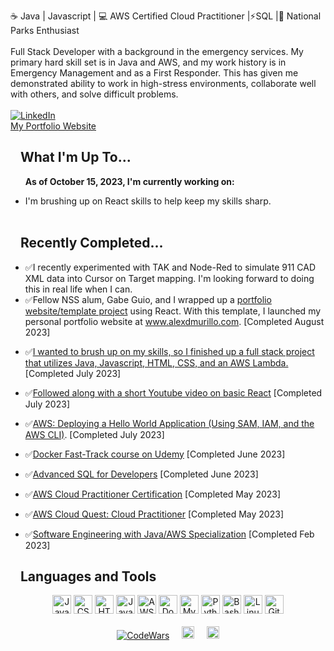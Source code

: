 ☕ Java | Javascript | 💻 AWS Certified Cloud Practitioner |⚡SQL |🌲 National Parks Enthusiast
<br>
<br>
Full Stack Developer with a background in the emergency services. My primary hard skill set is in Java and AWS, and my work history is in Emergency Management and as a First Responder. This has given me demonstrated ability to work in high-stress environments, collaborate well with others, and solve difficult problems.
<br>
<br>
<a href="https://www.linkedin.com/in/alexdmurillo/"><img alt="LinkedIn" src="https://img.shields.io/badge/LinkedIn-0077B5?style=for-the-badge&logo=linkedin&logoColor=white"></a>
<br>
<a href="https://www.alexdmurillo.com">My Portfolio Website</a>
<br>  

<h2 dir="auto"><a id="user-content-what-im-up-to" class="anchor" aria-hidden="true" href="#what-im-up-to"><svg class="octicon octicon-link" viewBox="0 0 16 16" version="1.1" width="16" height="16" aria-hidden="true"></svg></a>What I'm Up To...</h2>
<ul dir="auto">  
<!-- <li>
<p dir="auto"><g-emoji class="g-emoji" alias="rocket" fallback-src="https://github.githubassets.com/images/icons/emoji/unicode/1f680.png" style="user-select: text;">🚀</g-emoji> I’m currently studying: <a href="https://skillbuilder.aws/">AWS Skill Builder: Cloud Practitioner</a></p>
</li>  -->

<p dir="auto"><b> As of October 15, 2023, I'm currently working on: </b>

<li>
 I'm brushing up on React skills to help keep my skills sharp.
</li>

 <!--
<li>
Studying a Spring Boot & Hibernate course on <a href="https://www.udemy.com/course/spring-hibernate-tutorial/">Udemy</a></p>
</li>

<li>
Contining to learn React via a course at <a href="https://scrimba.com/learn/learnreact">Scrimba.com</a></p>
</li>
-->


<br>





</ul>
<h2 dir="auto"><a id="user-content-what-im-up-to" class="anchor" aria-hidden="true" href="#what-im-up-to"><svg class="octicon octicon-link" viewBox="0 0 16 16" version="1.1" width="16" height="16" aria-hidden="true"></svg></a>Recently Completed... </h2>
<ul dir="auto">

<li>
 ✅I recently experimented with TAK and Node-Red to simulate 911 CAD XML data into Cursor on Target mapping. I'm looking forward to doing this in real life when I can.
</li>

<li>
✅Fellow NSS alum, Gabe Guio, and I wrapped up a <a href="https://github.com/GabeGoesCoding/portfolio-website">portfolio website/template project</a> using React. With this template, I launched my personal portfolio website at <a href="https://www.alexdmurillo.com">www.alexdmurillo.com</a>. [Completed August 2023]</p>
</li>

<li>  
✅<a href="https://github.com/emergency22/TheResignator">I wanted to brush up on my skills, so I finished up a full stack project that utilizes Java, Javascript, HTML, CSS, and an AWS Lambda.</a> [Completed July 2023]</p> 
</li>

<li>  
✅<a href="https://github.com/emergency22/learning-react">Followed along with a short Youtube video on basic React</a> [Completed July 2023]</p>
</li>

<li>  
✅<a href="https://docs.aws.amazon.com/serverless-application-model/latest/developerguide/serverless-getting-started-hello-world.html">AWS: Deploying a Hello World Application (Using SAM, IAM, and the AWS CLI)</a>.  [Completed July 2023]</p>
</li>

<li>  
✅<a href="https://www.udemy.com/course/docker-fast-track/">Docker Fast-Track course on Udemy</a>  [Completed June 2023]</p>
</li>

<li>  
✅<a href="https://nashvillesoftwareschool.com/programs/advanced-sql-for-developers">Advanced SQL for Developers</a> [Completed June 2023] </p>
</li>

<li>  
✅<a href="https://aws.amazon.com/certification/certified-cloud-practitioner/">AWS Cloud Practitioner Certification</a> [Completed May 2023]</p> 
</li>

<li>  
✅<a href="https://aws.amazon.com/training/digital/aws-cloud-quest/">AWS Cloud Quest: Cloud Practitioner</a> [Completed May 2023]
</li></p> 

<li>  
✅<a href="https://nashvillesoftwareschool.com/programs/software-engineering">Software Engineering with Java/AWS Specialization</a> [Completed Feb 2023]</p> 
</li>

</ul>

<h2 dir="auto"><a id="user-content-languages-and-tools" class="anchor" aria-hidden="true" href="#languages-and-tools"><svg class="octicon octicon-link" viewBox="0 0 16 16" version="1.1" width="16" height="16" aria-hidden="true"></svg></a>Languages and Tools</h2>
<div align="center" dir="auto">
<a href="https://www.java.com/" rel="nofollow"><img src="https://camo.githubusercontent.com/075657b384358f918d473ef7fbb24c213dbd1d43058ae2ac2134731d614ca870/68747470733a2f2f70726f66696c696e61746f722e7269736861762e6465762f736b696c6c732d6173736574732f6a6176612d6f726967696e616c2d776f72646d61726b2e737667" alt="Java" height="30" data-canonical-src="https://profilinator.rishav.dev/skills-assets/java-original-wordmark.svg" style="max-width: 100%;"></a>  
<a href="https://www.w3schools.com/css/" rel="nofollow"><img src="https://camo.githubusercontent.com/1f14c9c472b21cf8790a4fb6914be3a3181e957ecc2b397775f06a989d20cb37/68747470733a2f2f70726f66696c696e61746f722e7269736861762e6465762f736b696c6c732d6173736574732f637373332d6f726967696e616c2d776f72646d61726b2e737667" alt="CSS3" height="30" data-canonical-src="https://profilinator.rishav.dev/skills-assets/css3-original-wordmark.svg" style="max-width: 100%;"></a>  
<a href="https://en.wikipedia.org/wiki/HTML5" rel="nofollow"><img src="https://camo.githubusercontent.com/bfa71fe5e1eb3ca57a7e4ef9c6b2ca21414c4fdab27ac6861e211e7cfe8f7d9f/68747470733a2f2f70726f66696c696e61746f722e7269736861762e6465762f736b696c6c732d6173736574732f68746d6c352d6f726967696e616c2d776f72646d61726b2e737667" alt="HTML5" height="30" data-canonical-src="https://profilinator.rishav.dev/skills-assets/html5-original-wordmark.svg" style="max-width: 100%;"></a>  
<a href="https://www.javascript.com/" rel="nofollow"><img src="https://camo.githubusercontent.com/7a2b6137fa6818b1c85f86347a6b4a75ee52681d4a190c506df972e3c5459980/68747470733a2f2f70726f66696c696e61746f722e7269736861762e6465762f736b696c6c732d6173736574732f6a6176617363726970742d6f726967696e616c2e737667" alt="JavaScript" height="30" data-canonical-src="https://profilinator.rishav.dev/skills-assets/javascript-original.svg" style="max-width: 100%;"></a>  
<a href="https://aws.amazon.com/" rel="nofollow"><img src="https://camo.githubusercontent.com/da33ce63f1e78ececdc5f65879560a5e8d3ac805670af8934eea5d1b0cd9a5b7/68747470733a2f2f70726f66696c696e61746f722e7269736861762e6465762f736b696c6c732d6173736574732f616d617a6f6e77656273657276696365732d6f726967696e616c2d776f72646d61726b2e737667" alt="AWS" height="30" data-canonical-src="https://profilinator.rishav.dev/skills-assets/amazonwebservices-original-wordmark.svg" style="max-width: 100%;"></a>  
<a href="https://www.docker.com/" rel="nofollow"><img src="https://camo.githubusercontent.com/6819655dad2979647adee4b2f01fc7da674eb0bff06cf25bd576427f091064a1/68747470733a2f2f70726f66696c696e61746f722e7269736861762e6465762f736b696c6c732d6173736574732f646f636b65722d6f726967696e616c2d776f72646d61726b2e737667" alt="Docker" height="30" data-canonical-src="https://profilinator.rishav.dev/skills-assets/docker-original-wordmark.svg" style="max-width: 100%;"></a>  
<a href="https://www.mysql.com/" rel="nofollow"><img src="https://camo.githubusercontent.com/ef8a5aaa11f861e3692439d030c83a18d6d5ebc387d6e74ca4bba728aaeac7ad/68747470733a2f2f70726f66696c696e61746f722e7269736861762e6465762f736b696c6c732d6173736574732f6d7973716c2d6f726967696e616c2d776f72646d61726b2e737667" alt="MySQL" height="30" data-canonical-src="https://profilinator.rishav.dev/skills-assets/mysql-original-wordmark.svg" style="max-width: 100%;"></a>  
<a href="https://www.python.org/" rel="nofollow"><img src="https://camo.githubusercontent.com/d10e5aa8ba67f1eb109da4e98cd75adfa42df2e6019f8222cfa14c0088ac674d/68747470733a2f2f70726f66696c696e61746f722e7269736861762e6465762f736b696c6c732d6173736574732f707974686f6e2d6f726967696e616c2e737667" alt="Python" height="30" data-canonical-src="https://profilinator.rishav.dev/skills-assets/python-original.svg" style="max-width: 100%;"></a>  
<a href="https://www.gnu.org/software/bash/" rel="nofollow"><img src="https://camo.githubusercontent.com/c994f99958731f1dc803e2f9cb5bcd52a6a7cf95322cc7543e0c694abc4bd819/68747470733a2f2f70726f66696c696e61746f722e7269736861762e6465762f736b696c6c732d6173736574732f676e755f626173682d69636f6e2e737667" alt="Bash" height="30" data-canonical-src="https://profilinator.rishav.dev/skills-assets/gnu_bash-icon.svg" style="max-width: 100%;"></a>  
<a href="https://www.linux.org/" rel="nofollow"><img src="https://camo.githubusercontent.com/0d57a1013ca687b2df81dc1652bf33293b0d9e43d4745d7e70f33b0c79fef474/68747470733a2f2f70726f66696c696e61746f722e7269736861762e6465762f736b696c6c732d6173736574732f6c696e75782d6f726967696e616c2e737667" alt="Linux" height="30" data-canonical-src="https://profilinator.rishav.dev/skills-assets/linux-original.svg" style="max-width: 100%;"></a> <a href="https://github.com/"><img src="https://camo.githubusercontent.com/b7ea09b0c030ae14623cfc3a52ab3ee0d07e0259a1b230139e65ba00454327c9/68747470733a2f2f70726f66696c696e61746f722e7269736861762e6465762f736b696c6c732d6173736574732f6769742d73636d2d69636f6e2e737667" alt="Git" height="30" data-canonical-src="https://profilinator.rishav.dev/skills-assets/git-scm-icon.svg" style="max-width: 100%;"></a>   
 
<br>
<br>
<a href="https://www.codewars.com/users/Alex_Murillo"><img alt="CodeWars" src="https://www.codewars.com/users/Alex_Murillo/badges/small"></a>&nbsp;&nbsp;&nbsp;&nbsp;
<a href="https://www.hackerrank.com/alex_d_murillo"><img alt="HackerRank" src="https://www.hackerrank.com/wp-content/uploads/2018/08/hackerrank_logo.png" height="20" style="max-width: 100%;"></a>&nbsp;&nbsp;&nbsp;&nbsp;
<a href="https://www.w3profile.com/alexdmurillo"><img alt="w3schools" src="https://upload.wikimedia.org/wikipedia/commons/thumb/a/a0/W3Schools_logo.svg/768px-W3Schools_logo.svg.png" height="20" style="max-width: 100%;"></a>
</div> 
